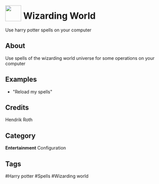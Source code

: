 # <img src="https://raw.githack.com/FortAwesome/Font-Awesome/master/svgs/solid/quidditch.svg" card_color="#8CE0FE" width="50" height="50" style="vertical-align:bottom"/> Wizarding World
Use harry potter spells on your computer

## About
Use spells of the wizarding world universe for some operations on your computer

## Examples
* "Reload my spells"

## Credits
Hendrik Roth

## Category
**Entertainment**
Configuration

## Tags
#Harry potter
#Spells
#Wizarding world

